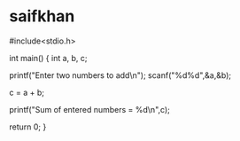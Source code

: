 # saifkhan
#include<stdio.h>

int main()
{
   int a, b, c;

   printf("Enter two numbers to add\n");
   scanf("%d%d",&a,&b);

   c = a + b;

   printf("Sum of entered numbers = %d\n",c);

   return 0;
}

